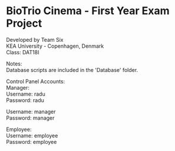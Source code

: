 <h1>BioTrio Cinema - First Year Exam Project</h1>
Developed by Team Six  <br>
KEA University - Copenhagen, Denmark <br>
Class: DAT18I <br>

Notes: <br>
Database scripts are included in the 'Database' folder.<br>

Control Panel Accounts:<br>
Manager:<br>
Username: radu<br>
Password: radu<br>

Username: manager<br>
Password: manager<br>

Employee:<br>
Username: employee<br>
Password: employee<br>
